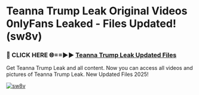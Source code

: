 # Teanna Trump Leak Original Videos 0nlyFans Leaked - Files Updated! (sw8v)

<h3>🔴 CLICK HERE 🌐==►► <a href="https://tinyurl.com/3hn5wdd3" rel="nofollow">Teanna Trump Leak Updated Files</a></h3>

Get Teanna Trump Leak and all content. Now you can access all videos and pictures of Teanna Trump Leak. New Updated Files 2025!

[![sw8v](https://i.imgur.com/4HnBqBT.gif)](https://tinyurl.com/3hn5wdd3)
